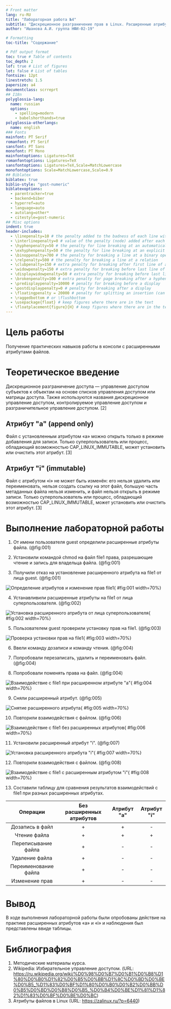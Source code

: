```yaml
---
# Front matter
lang: ru-RU
title: "Лабораторная работа №4"
subtitle: "Дискреционное разграничение прав в Linux. Расширенные атрибуты."
author: "Ишанова А.И. группа НФИ-02-19"

# Formatting
toc-title: "Содержание"

# Pdf output format
toc: true # Table of contents
toc_depth: 2
lof: true # List of figures
lot: false # List of tables
fontsize: 12pt
linestretch: 1.5
papersize: a4
documentclass: scrreprt
## I18n
polyglossia-lang:
  name: russian
  options:
	- spelling=modern
	- babelshorthands=true
polyglossia-otherlangs:
  name: english
### Fonts
mainfont: PT Serif
romanfont: PT Serif
sansfont: PT Sans
monofont: PT Mono
mainfontoptions: Ligatures=TeX
romanfontoptions: Ligatures=TeX
sansfontoptions: Ligatures=TeX,Scale=MatchLowercase
monofontoptions: Scale=MatchLowercase,Scale=0.9
## Biblatex
biblatex: true
biblio-style: "gost-numeric"
biblatexoptions:
  - parentracker=true
  - backend=biber
  - hyperref=auto
  - language=auto
  - autolang=other*
  - citestyle=gost-numeric
## Misc options
indent: true
header-includes:
  - \linepenalty=10 # the penalty added to the badness of each line within a paragraph (no associated penalty node) Increasing the value makes tex try to have fewer lines in the paragraph.
  - \interlinepenalty=0 # value of the penalty (node) added after each line of a paragraph.
  - \hyphenpenalty=50 # the penalty for line breaking at an automatically inserted hyphen
  - \exhyphenpenalty=50 # the penalty for line breaking at an explicit hyphen
  - \binoppenalty=700 # the penalty for breaking a line at a binary operator
  - \relpenalty=500 # the penalty for breaking a line at a relation
  - \clubpenalty=150 # extra penalty for breaking after first line of a paragraph
  - \widowpenalty=150 # extra penalty for breaking before last line of a paragraph
  - \displaywidowpenalty=50 # extra penalty for breaking before last line before a display math
  - \brokenpenalty=100 # extra penalty for page breaking after a hyphenated line
  - \predisplaypenalty=10000 # penalty for breaking before a display
  - \postdisplaypenalty=0 # penalty for breaking after a display
  - \floatingpenalty = 20000 # penalty for splitting an insertion (can only be split footnote in standard LaTeX)
  - \raggedbottom # or \flushbottom
  - \usepackage{float} # keep figures where there are in the text
  - \floatplacement{figure}{H} # keep figures where there are in the text
---
```


# Цель работы

Получение практических навыков работы в консоли с расширенными атрибутами файлов.

# Теоретическое введение

Дискреционное разграничение доступа — управление доступом субъектов к объектам на основе списков управления доступом или матрицы доступа. Также используются названия дискреционное управление доступом, контролируемое управление доступом и разграничительное управление доступом. [2]

## Атрибут "a" (append only)

Файл с установленным атрибутом «a» можно открыть только в режиме добавления для записи. Только суперпользователь или процесс, обладающий возможностью CAP_LINUX_IMMUTABLE, может установить или очистить этот атрибут. [3]

## Атрибут "i" (immutable)

Файл с атрибутом «i» не может быть изменён: его нельзя удалить или переименовать, нельзя создать ссылку на этот файл, большую часть метаданных файла нельзя изменить, и файл нельзя открыть в режиме записи. Только суперпользователь или процесс, обладающий возможностью CAP_LINUX_IMMUTABLE, может установить или очистить этот атрибут. [3]

# Выполнение лабораторной работы

1. От имени пользователя guest определили расширенные атрибуты файла. (@fig:001)

2. Установили командой chmod на файл file1 права, разрешающие чтение и запись для владельца файла. (@fig:001)

3. Получили отказ на установление расширенного атрибута на file1 от лица guest. (@fig:001)

![Определение атрибутов и изменение прав file1](1.png){ #fig:001 width=70%}

4. Устанавливили расширенные атрибуты на file1 от лица суперпользователя. (@fig:002)

![Установка расширенного атрибута от лица суперпользователя](2.png){ #fig:002 width=70%}

5. Пользователем guest проверили установку прав на file1. (@fig:003)

![Проверка установки прав на file1](3.png){ #fig:003 width=70%}

6. Ввели команду дозаписи и команду чтения. (@fig:004)

7. Попробовали перезаписать, удалить и переименовать файл. (@fig:004)

8. Попробовали поменять права на файл. (@fig:004)

![Взаимодействие с file1 при расширенном атрибуте "a"](4.png){ #fig:004 width=70%}

9. Cняли расширенный атрибут. (@fig:005)

![Снятие расширенного атрибута](7.png){ #fig:005 width=70%}

10. Повторили взаимодействия с файлом. (@fig:006)

![Взаимодействие с file1 без расширенных атрибутов](5.png){ #fig:006 width=70%}

11. Установили расширенный атрибут "i".  (@fig:007)

![Установка расширенного атрибута "i"](8.png){ #fig:007 width=70%}

12. Повторили взаимодействия с файлом. (@fig:008)

![Взаимодействие с file1 с расширенным атрибутом "i"](6.png){ #fig:008 width=70%}

13. Составили таблицу для сравнения результатов взаимодействий с file1 при разных расширенных атрибутах.

|Операции|Без расширенных атрибутов|Атрибут "a"|Атрибут "i"|
|:-------: |:------:| :------:| :------:|
|Дозапись в файл|+|+|-|
|Чтение файла|+|+|+|
|Переписывание файла|+|-|-|
|Удаление файла|+|-|-|
|Переименование файла|+|-|-|
|Изменение прав|+|-|-|

# Вывод

В ходе выполнения лабораторной работы были опробованы действие на практике расширенных атрибутов «а» и «i» и наблюдения был представлены ввиде таблицы.

# Библиография

1. Методические материалы курса.
2. Wikipedia: Избирательное управление доступом. (URL: https://ru.wikipedia.org/wiki/%D0%98%D0%B7%D0%B1%D0%B8%D1%80%D0%B0%D1%82%D0%B5%D0%BB%D1%8C%D0%BD%D0%BE%D0%B5_%D1%83%D0%BF%D1%80%D0%B0%D0%B2%D0%BB%D0%B5%D0%BD%D0%B8%D0%B5_%D0%B4%D0%BE%D1%81%D1%82%D1%83%D0%BF%D0%BE%D0%BC)
3. Атрибуты файлов в Linux (URL: https://zalinux.ru/?p=6440)
